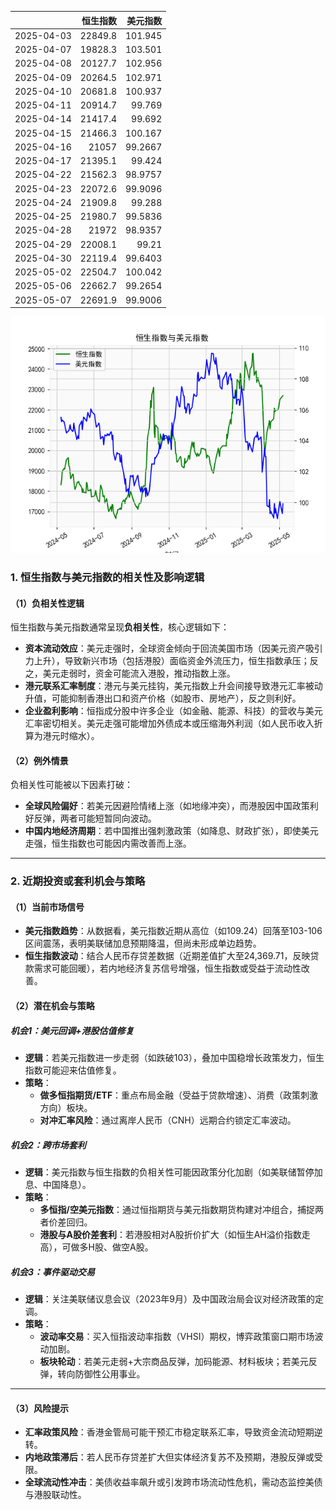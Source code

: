 |            |   恒生指数 |   美元指数 |
|:-----------|-----------:|-----------:|
| 2025-04-03 |    22849.8 |   101.945  |
| 2025-04-07 |    19828.3 |   103.501  |
| 2025-04-08 |    20127.7 |   102.956  |
| 2025-04-09 |    20264.5 |   102.971  |
| 2025-04-10 |    20681.8 |   100.937  |
| 2025-04-11 |    20914.7 |    99.769  |
| 2025-04-14 |    21417.4 |    99.692  |
| 2025-04-15 |    21466.3 |   100.167  |
| 2025-04-16 |    21057   |    99.2667 |
| 2025-04-17 |    21395.1 |    99.424  |
| 2025-04-22 |    21562.3 |    98.9757 |
| 2025-04-23 |    22072.6 |    99.9096 |
| 2025-04-24 |    21909.8 |    99.288  |
| 2025-04-25 |    21980.7 |    99.5836 |
| 2025-04-28 |    21972   |    98.9357 |
| 2025-04-29 |    22008.1 |    99.21   |
| 2025-04-30 |    22119.4 |    99.6403 |
| 2025-05-02 |    22504.7 |   100.042  |
| 2025-05-06 |    22662.7 |    99.2654 |
| 2025-05-07 |    22691.9 |    99.9006 |

![图](RSI_USDX.png)



### 1. 恒生指数与美元指数的相关性及影响逻辑

#### （1）负相关性逻辑
恒生指数与美元指数通常呈现**负相关性**，核心逻辑如下：
- **资本流动效应**：美元走强时，全球资金倾向于回流美国市场（因美元资产吸引力上升），导致新兴市场（包括港股）面临资金外流压力，恒生指数承压；反之，美元走弱时，资金可能流入港股，推动指数上涨。
- **港元联系汇率制度**：港元与美元挂钩，美元指数上升会间接导致港元汇率被动升值，可能抑制香港出口和资产价格（如股市、房地产），反之则利好。
- **企业盈利影响**：恒指成分股中许多企业（如金融、能源、科技）的营收与美元汇率密切相关。美元走强可能增加外债成本或压缩海外利润（如人民币收入折算为港元时缩水）。

#### （2）例外情景
负相关性可能被以下因素打破：
- **全球风险偏好**：若美元因避险情绪上涨（如地缘冲突），而港股因中国政策利好反弹，两者可能短暂同向波动。
- **中国内地经济周期**：若中国推出强刺激政策（如降息、财政扩张），即使美元走强，恒生指数也可能因内需改善而上涨。

---

### 2. 近期投资或套利机会与策略

#### （1）当前市场信号
- **美元指数趋势**：从数据看，美元指数近期从高位（如109.24）回落至103-106区间震荡，表明美联储加息预期降温，但尚未形成单边趋势。
- **恒生指数波动**：结合人民币存贷差数据（近期差值扩大至24,369.71，反映贷款需求可能回暖），若内地经济复苏信号增强，恒生指数或受益于流动性改善。

#### （2）潜在机会与策略
##### 机会1：美元回调+港股估值修复
- **逻辑**：若美元指数进一步走弱（如跌破103），叠加中国稳增长政策发力，恒生指数可能迎来估值修复。
- **策略**：
  - **做多恒指期货/ETF**：重点布局金融（受益于贷款增速）、消费（政策刺激方向）板块。
  - **对冲汇率风险**：通过离岸人民币（CNH）远期合约锁定汇率波动。

##### 机会2：跨市场套利
- **逻辑**：美元指数与恒生指数的负相关性可能因政策分化加剧（如美联储暂停加息、中国降息）。
- **策略**：
  - **多恒指/空美元指数**：通过恒指期货与美元指数期货构建对冲组合，捕捉两者价差回归。
  - **港股与A股价差套利**：若港股相对A股折价扩大（如恒生AH溢价指数走高），可做多H股、做空A股。

##### 机会3：事件驱动交易
- **逻辑**：关注美联储议息会议（2023年9月）及中国政治局会议对经济政策的定调。
- **策略**：
  - **波动率交易**：买入恒指波动率指数（VHSI）期权，博弈政策窗口期市场波动加剧。
  - **板块轮动**：若美元走弱+大宗商品反弹，加码能源、材料板块；若美元反弹，转向防御性公用事业。

---

#### （3）风险提示
- **汇率政策风险**：香港金管局可能干预汇市稳定联系汇率，导致资金流动短期逆转。
- **内地政策滞后**：若人民币存贷差扩大但实体经济复苏不及预期，港股反弹或受限。
- **全球流动性冲击**：美债收益率飙升或引发跨市场流动性危机，需动态监控美债与港股联动性。